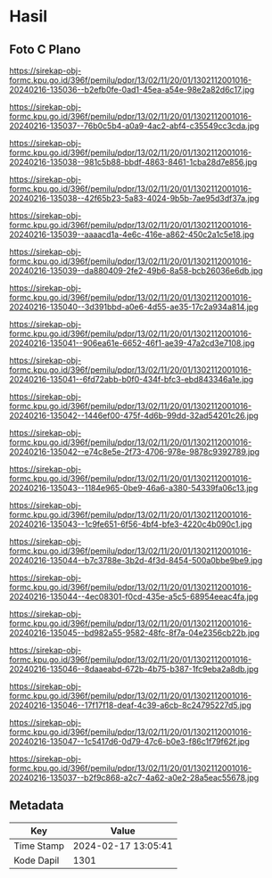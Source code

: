# Hasil

## Foto C Plano

https://sirekap-obj-formc.kpu.go.id/396f/pemilu/pdpr/13/02/11/20/01/1302112001016-20240216-135036--b2efb0fe-0ad1-45ea-a54e-98e2a82d6c17.jpg

https://sirekap-obj-formc.kpu.go.id/396f/pemilu/pdpr/13/02/11/20/01/1302112001016-20240216-135037--76b0c5b4-a0a9-4ac2-abf4-c35549cc3cda.jpg

https://sirekap-obj-formc.kpu.go.id/396f/pemilu/pdpr/13/02/11/20/01/1302112001016-20240216-135038--981c5b88-bbdf-4863-8461-1cba28d7e856.jpg

https://sirekap-obj-formc.kpu.go.id/396f/pemilu/pdpr/13/02/11/20/01/1302112001016-20240216-135038--42f65b23-5a83-4024-9b5b-7ae95d3df37a.jpg

https://sirekap-obj-formc.kpu.go.id/396f/pemilu/pdpr/13/02/11/20/01/1302112001016-20240216-135039--aaaacd1a-4e6c-416e-a862-450c2a1c5e18.jpg

https://sirekap-obj-formc.kpu.go.id/396f/pemilu/pdpr/13/02/11/20/01/1302112001016-20240216-135039--da880409-2fe2-49b6-8a58-bcb26036e6db.jpg

https://sirekap-obj-formc.kpu.go.id/396f/pemilu/pdpr/13/02/11/20/01/1302112001016-20240216-135040--3d391bbd-a0e6-4d55-ae35-17c2a934a814.jpg

https://sirekap-obj-formc.kpu.go.id/396f/pemilu/pdpr/13/02/11/20/01/1302112001016-20240216-135041--906ea61e-6652-46f1-ae39-47a2cd3e7108.jpg

https://sirekap-obj-formc.kpu.go.id/396f/pemilu/pdpr/13/02/11/20/01/1302112001016-20240216-135041--6fd72abb-b0f0-434f-bfc3-ebd843346a1e.jpg

https://sirekap-obj-formc.kpu.go.id/396f/pemilu/pdpr/13/02/11/20/01/1302112001016-20240216-135042--1446ef00-475f-4d6b-99dd-32ad54201c26.jpg

https://sirekap-obj-formc.kpu.go.id/396f/pemilu/pdpr/13/02/11/20/01/1302112001016-20240216-135042--e74c8e5e-2f73-4706-978e-9878c9392789.jpg

https://sirekap-obj-formc.kpu.go.id/396f/pemilu/pdpr/13/02/11/20/01/1302112001016-20240216-135043--1184e965-0be9-46a6-a380-54339fa06c13.jpg

https://sirekap-obj-formc.kpu.go.id/396f/pemilu/pdpr/13/02/11/20/01/1302112001016-20240216-135043--1c9fe651-6f56-4bf4-bfe3-4220c4b090c1.jpg

https://sirekap-obj-formc.kpu.go.id/396f/pemilu/pdpr/13/02/11/20/01/1302112001016-20240216-135044--b7c3788e-3b2d-4f3d-8454-500a0bbe9be9.jpg

https://sirekap-obj-formc.kpu.go.id/396f/pemilu/pdpr/13/02/11/20/01/1302112001016-20240216-135044--4ec08301-f0cd-435e-a5c5-68954eeac4fa.jpg

https://sirekap-obj-formc.kpu.go.id/396f/pemilu/pdpr/13/02/11/20/01/1302112001016-20240216-135045--bd982a55-9582-48fc-8f7a-04e2356cb22b.jpg

https://sirekap-obj-formc.kpu.go.id/396f/pemilu/pdpr/13/02/11/20/01/1302112001016-20240216-135046--8daaeabd-672b-4b75-b387-1fc9eba2a8db.jpg

https://sirekap-obj-formc.kpu.go.id/396f/pemilu/pdpr/13/02/11/20/01/1302112001016-20240216-135046--17f17f18-deaf-4c39-a6cb-8c24795227d5.jpg

https://sirekap-obj-formc.kpu.go.id/396f/pemilu/pdpr/13/02/11/20/01/1302112001016-20240216-135047--1c5417d6-0d79-47c6-b0e3-f86c1f79f62f.jpg

https://sirekap-obj-formc.kpu.go.id/396f/pemilu/pdpr/13/02/11/20/01/1302112001016-20240216-135037--b2f9c868-a2c7-4a62-a0e2-28a5eac55678.jpg


## Metadata

| Key        | Value               |
| ---------- | ------------------- |
| Time Stamp | 2024-02-17 13:05:41 |
| Kode Dapil | 1301                |




